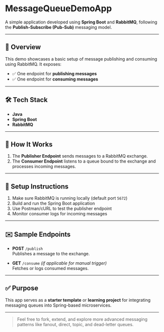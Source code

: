 # MessageQueueDemoApp

A simple application developed using **Spring Boot** and **RabbitMQ**, following the **Publish-Subscribe (Pub-Sub)** messaging model.

---

## 📌 Overview

This demo showcases a basic setup of message publishing and consuming using RabbitMQ. It exposes:

- ✅ One endpoint for **publishing messages**
- ✅ One endpoint for **consuming messages**

---

## 🛠️ Tech Stack

- **Java**
- **Spring Boot**
- **RabbitMQ**

---

## 🚀 How It Works

1. The **Publisher Endpoint** sends messages to a RabbitMQ exchange.
2. The **Consumer Endpoint** listens to a queue bound to the exchange and processes incoming messages.

---

## 🔧 Setup Instructions

1. Make sure RabbitMQ is running locally (default port `5672`)
2. Build and run the Spring Boot application
3. Use Postman/cURL to test the publisher endpoint
4. Monitor consumer logs for incoming messages


---

## ✉️ Sample Endpoints

- **POST** `/publish`  
  Publishes a message to the exchange.

- **GET** `/consume` *(if applicable for manual trigger)*  
  Fetches or logs consumed messages.

---

## ✅ Purpose

This app serves as a **starter template** or **learning project** for integrating messaging queues into Spring-based microservices.

---

> Feel free to fork, extend, and explore more advanced messaging patterns like fanout, direct, topic, and dead-letter queues.
